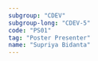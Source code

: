 ```yaml
---
subgroup: "CDEV"
subgroup-long: "CDEV-5"
code: "PS01"
tag: "Poster Presenter"
name: "Supriya Bidanta"
---
```

